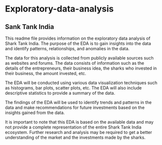 # Exploratory-data-analysis

## Sank Tank India

This readme file provides information on the exploratory data analysis of Shark Tank India. The purpose of the EDA is to gain insights into the data and identify patterns, relationships, and anomalies in the data.

The data for this analysis is collected from publicly available sources such as websites and forums. The data consists of information such as the details of the entrepreneurs, their business idea, the sharks who invested in their business, the amount invested, etc.

The EDA will be conducted using various data visualization techniques such as histograms, bar plots, scatter plots, etc. The EDA will also include descriptive statistics to provide a summary of the data.

The findings of the EDA will be used to identify trends and patterns in the data and make recommendations for future investments based on the insights gained from the data.

It is important to note that this EDA is based on the available data and may not provide a complete representation of the entire Shark Tank India ecosystem. Further research and analysis may be required to get a better understanding of the market and the investments made by the sharks.

